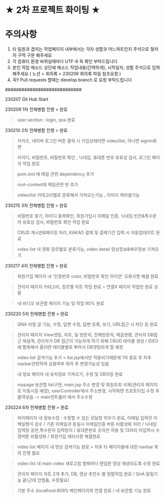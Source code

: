 # ★ 2차 프로젝트 화이팅 ★

# 주의사항
1. 타 팀원과 겹치는 작업페이지 내부에서는 각자 성함과 어느파트인지 주석으로 철저히 구역 구분 해주세요
2. 각 컴퓨터 환경 바뀌실때마다 UTF-8 꼭 확인 부탁드립니다
3. 본인 작업 메소드 상단에 메소드 작업내용(간략하게), 시작일자, 성함 주석으로 입력해주세요 ( 노션 > 회의록 > 230206 회의록 파일 참조요청 )
4. 꼭!! Pull requests 할때는 develop branch 로 요청 부탁드립니다

############################

230207 Git Hub Start

230209 1차 전체병합 진행 > 완료
> user section : login, qna 완료
  
230210 2차 전체병합 진행 > 완료
> 카카오, 네이버 로그인 버튼 클릭 시 가입상태이면 video/list, 아니면 signin화면
> 
> 아이디, 비밀번호, 비밀번호 확인 , 닉네임, 휴대폰 번호 유효성 검사, 로그인 페이지 작업 완료
> 
> pom.xml 에 메일 관련 dependency 추가
> 
> root-context에 메일관련 빈 추가
> 
> video/list 카테고리별로 분류해서 가져오는기능 , 이미지 캐러셀기능
  
230215 3차 전체병합 진행 > 완료
> 비밀번호 찾기, 아이디 중복확인, 회원가입시 이메일 인증, 닉네임 빈칸&특수문자 유효성 검사, 비밀번호 확인 작업 완료
> 
> CRUD 게시판&페이징 처리, KAKAO 결제 및 결제기간 입력 시 자동업데이트 완료
> 
> video list 내 영화 장르별로 분류기능, video detail 영상정보&배우정보 가져오기 

230217 4차 전체병합 진행 > 완료
> 회원가입 페이지 내 '인증번호 color, 비밀번호 확인 아이콘' 오류사항 해결 완료

> 관리자 페이지 카테고리, 장르별 차트 작업 완료 > 연결X 페이지 작업만 완료 상황

> 내 비디오 보관함 페이지 기능 및 작업 90% 완료

230220 5차 전체병합 진행 > 완료
> QNA 비밀 글 기능, 수정, 답변 수정, 답변 등록, 보기, URL접근 시 차단 등 완료

> 관리자 페이지 View셋팅, 차트, 일 방문자, 전체방문자, 매출현황, 관리자 DB접근 재설계, 관리자가 DB 접근이 가능하게 하기 위해 CRUD 테이블 생성 / IDEO에 함축해서 올리면 테이블별로 뿌려서 DB셋팅되게 할 예정

> video list 검색기능 추가 > list.jsp에서만 적용되기때문에 1차 종료 후 차후 navbar관련하여 공용여부 회의 후 변경가능성 있음

> 내 정보 페이지 내 유저정보 가져오기, 수정 및 DB저장 완료

> mypage 보관함 list구현, main.jsp 주소 변경 및 회원조회 삭제(관리자 페이지로 이동시킬 예정), userController에서 주소변경, 시작화면 프로토타입 수정 후 붙여넣음 -> main컨트롤러 에서 주소수정

230224 6차 전체병합 진행 > 완료
> 마이페이지 내 정보수정 : 수정할 수 있는 모달창 띄우기 완료, 이메일 입력칸 이메일형식 검수 / 기존 이메일과 동일시 이메일인증 버튼 비활성화 처리 / 닉네임 입력창 공란,특수문자 입력방지 / 휴대폰번호 숫자만 허용 및 13자리 미입력시 수정버튼 비활성화 / 회원가입 에러사항 해결완료

> video list 페이지 내 영상 검색기능 완료 > 차후 타 페이지들에 대한 navbar 회의 진행 필요

> video list 내 main video 새로고침 할때마다 랜덤한 영상 재생되도록 수정 완료

> 관리자 페이지 차트 2개 추가, DB, 영상 추천수 별 정렬작업 완료 / QnA 알림기능 끝(근데 안멈춤, 수정필요)

> 기본 주소 (localhost:8081) 메인페이지와 연결 완료 / 내 보관함 기능 완료
